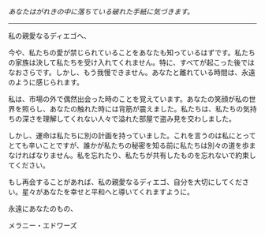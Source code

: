 _あなたはがれきの中に落ちている破れた手紙に気づきます。_

---

私の親愛なるディエゴへ、

今や、私たちの愛が禁じられていることをあなたも知っているはずです。私たちの家族は決して私たちを受け入れてくれません。特に、すべてが起こった後ではなおさらです。しかし、もう我慢できません。あなたと離れている時間は、永遠のように感じられます。

私は、市場の外で偶然出会った時のことを覚えています。あなたの笑顔が私の世界を照らし、あなたの触れた時には背筋が震えました。私たちは、私たちの気持ちの深さを理解してくれない人々で溢れた部屋で盗み見を交わしました。

しかし、運命は私たちに別の計画を持っていました。これを言うのは私にとってとても辛いことですが、誰かが私たちの秘密を知る前に私たちは別々の道を歩まなければなりません。私を忘れたり、私たちが共有したものを忘れないで約束してください。

もし再会することがあれば、私の親愛なるディエゴ、自分を大切にしてください。星々があなたを幸せと平和へと導いてくれますように。

永遠にあなたのもの、

メラニー・エドワーズ
